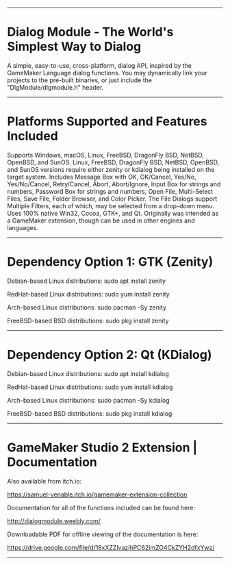 ----------------------------------------------------------------------------------------------------------------------------------

# Dialog Module - The World's Simplest Way to Dialog

A simple, easy-to-use, cross-platform, dialog API, inspired by the GameMaker Language dialog functions. You may dynamically link your projects to the pre-built binaries, or just include the "DlgModule/dlgmodule.h" header.

----------------------------------------------------------------------------------------------------------------------------------

# Platforms Supported and Features Included

Supports Windows, macOS, Linux, FreeBSD, DragonFly BSD, NetBSD, OpenBSD, and SunOS. Linux, FreeBSD, DragonFly BSD, NetBSD, OpenBSD, and SunOS versions require either zenity or kdialog being installed on the target system. Includes Message Box with OK, OK/Cancel, Yes/No, Yes/No/Cancel, Retry/Cancel, Abort, Abort/Ignore, Input Box for strings and numbers, Password Box for strings and numbers, Open File, Multi-Select Files, Save File, Folder Browser, and Color Picker. The File Dialogs support Multiple Filters, each of which, may be selected from a drop-down menu. Uses 100% native Win32, Cocoa, GTK+, and Qt. Originally was intended as a GameMaker extension, though can be used in other engines and languages.

----------------------------------------------------------------------------------------------------------------------------------

# Dependency Option 1: GTK (Zenity)

Debian-based Linux distributions: sudo apt install zenity

RedHat-based Linux distributions: sudo yum install zenity

Arch-based Linux distributions: sudo pacman -Sy zenity

FreeBSD-based BSD distributions: sudo pkg install zenity

----------------------------------------------------------------------------------------------------------------------------------

# Dependency Option 2: Qt (KDialog)

Debian-based Linux distributions: sudo apt install kdialog

RedHat-based Linux distributions: sudo yum install kdialog

Arch-based Linux distributions: sudo pacman -Sy kdialog

FreeBSD-based BSD distributions: sudo pkg install kdialog

----------------------------------------------------------------------------------------------------------------------------------

# GameMaker Studio 2 Extension | Documentation

Also available from itch.io:

https://samuel-venable.itch.io/gamemaker-extension-collection

Documentation for all of the functions included can be found here:

http://dialogmodule.weebly.com/

Downloadable PDF for offline viewing of the documentation is here:

https://drive.google.com/file/d/18xXZZlvazihPC62imZO4CkZYH2dfxYwz/

----------------------------------------------------------------------------------------------------------------------------------

